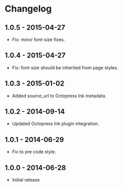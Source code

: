 # Changelog

## 1.0.5 - 2015-04-27
- Fix: minor font-size fixes.

## 1.0.4 - 2015-04-27
- Fix: font-size should be inherited from page styles.

## 1.0.3 - 2015-01-02
- Added source_url to Octopress Ink metadata.

## 1.0.2 - 2014-09-14
- Updated Octopress Ink plugin integration.

## 1.0.1 - 2014-06-29
- Fix to pre code style.

## 1.0.0 - 2014-06-28
- Initial release
